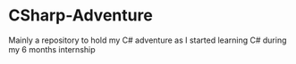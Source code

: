 # CSharp-Adventure

Mainly a repository to hold my C# adventure as I started learning C# during my 6 months internship
